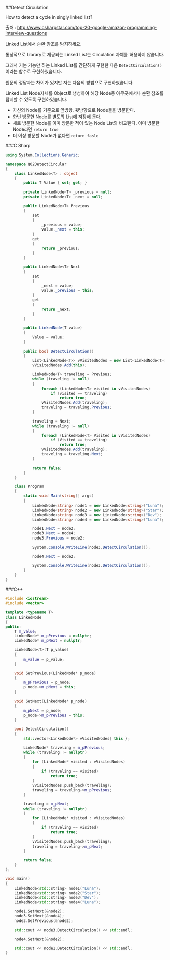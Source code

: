 ##Detect Circulation

How to detect a cycle in singly linked list?

출처 : <http://www.csharpstar.com/top-20-google-amazon-programming-interview-questions>

Linked List에서 순환 참조를 탐지하세요.

통상적으로 Library로 제공되는 Linked List는 Circulation 자체를 허용하지 않습니다.  

그래서 기본 기능만 하는 Linked List를 간단하게 구현한 다음 `DetectCirculation()`이라는 함수로 구현하였습니다.

원문의 정답과는 차이가 있지만 저는 다음의 방법으로 구현하였습니다.  

Linked List Node자체를 Object로 생성하여 해당 Node중 아무곳에서나 순환 참조를 탐지할 수 있도록 구현하였습니다.

- 자신의 Node를 기준으로 앞방향, 뒷방향으로 Node들을 방문한다.
- 한번 방문한 Node를 별도의 List에 저장해 둔다.
- 새로 방문한 Node를 이미 방문한 적이 있는 Node List와 비교한다. 이미 방문한 Node라면 `return true`
- 더 이상 방문할 Node가 없다면 `return fasle`

###C Sharp

```C#
using System.Collections.Generic;

namespace Q02DetectCircular
{
    class LinkedNode<T> : object
    {
        public T Value { set; get; }

        private LinkedNode<T> _previous = null;
        private LinkedNode<T> _next = null;

        public LinkedNode<T> Previous
        {
            set
            {
                _previous = value;
                value._next = this;
            }
            get
            {
                return _previous;
            }
        }

        public LinkedNode<T> Next
        {
            set
            {
                _next = value;
                value._previous = this;
            }
            get
            {
                return _next;
            }
        }

        public LinkedNode(T value)
        {
            Value = value;
        }

        public bool DetectCirculation()
        {
            List<LinkedNode<T>> vVisitedNodes = new List<LinkedNode<T>>();
            vVisitedNodes.Add(this);

            LinkedNode<T> traveling = Previous;
            while (traveling != null)
            {
                foreach (LinkedNode<T> visited in vVisitedNodes)
                    if (visited == traveling)
                        return true;
                vVisitedNodes.Add(traveling);
                traveling = traveling.Previous;
            }

            traveling = Next;
            while (traveling != null)
            {
                foreach (LinkedNode<T> Visited in vVisitedNodes)
                    if (Visited == traveling)
                        return true;
                vVisitedNodes.Add(traveling);
                traveling = traveling.Next;
            }

            return false;
        }
    }

    class Program
    {
        static void Main(string[] args)
        {
            LinkedNode<string> node1 = new LinkedNode<string>("Luna");
            LinkedNode<string> node2 = new LinkedNode<string>("Star");
            LinkedNode<string> node3 = new LinkedNode<string>("Dev");
            LinkedNode<string> node4 = new LinkedNode<string>("Luna");

            node1.Next = node2;
            node3.Next = node4;
            node3.Previous = node2;

            System.Console.WriteLine(node3.DetectCirculation());

            node4.Next = node2;

            System.Console.WriteLine(node3.DetectCirculation());
        }
    }
}
```

###C++

```C++
#include <iostream>
#include <vector>

template <typename T>
class LinkedNode
{
public:
	T m_value;
	LinkedNode* m_pPrevious = nullptr;
	LinkedNode* m_pNext = nullptr;

	LinkedNode<T>(T p_value)
	{
		m_value = p_value;
	}

	void SetPrevious(LinkedNode* p_node)
	{
		m_pPrevious = p_node;
		p_node->m_pNext = this;
	}

	void SetNext(LinkedNode* p_node)
	{
		m_pNext = p_node;
		p_node->m_pPrevious = this;
	}

	bool DetectCirculation()
	{
		std::vector<LinkedNode*> vVisitedNodes{ this };

		LinkedNode* traveling = m_pPrevious;
		while (traveling != nullptr)
		{
			for (LinkedNode* visited : vVisitedNodes)
			{
				if (traveling == visited)
					return true;
			}
			vVisitedNodes.push_back(traveling);
			traveling = traveling->m_pPrevious;
		}

		traveling = m_pNext;
		while (traveling != nullptr)
		{
			for (LinkedNode* visited : vVisitedNodes)
			{
				if (traveling == visited)
					return true;
			}
			vVisitedNodes.push_back(traveling);
			traveling = traveling->m_pNext;
		}

		return false;
	}
};

void main()
{
	LinkedNode<std::string> node1("Luna");
	LinkedNode<std::string> node2("Star");
	LinkedNode<std::string> node3("Dev");
	LinkedNode<std::string> node4("Luna");

	node1.SetNext(&node2);
	node3.SetNext(&node4);
	node3.SetPrevious(&node2);

	std::cout << node3.DetectCirculation() << std::endl;

	node4.SetNext(&node2);

	std::cout << node1.DetectCirculation() << std::endl;
}
```

